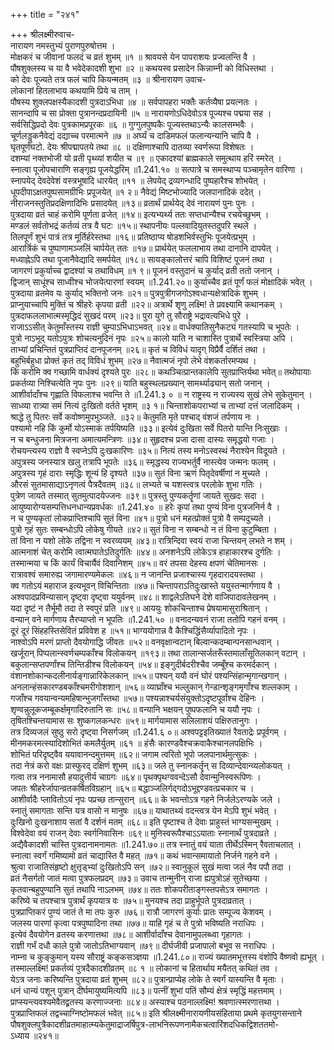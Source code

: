 +++
title = "२४१"

+++
श्रीलक्ष्मीरुवाच-  
नारायण नमस्तुभ्यं पुराणपुरुषोत्तम ।  
मोक्षकरं च जीवानां फलदं च व्रतं शुभम् ॥१ ॥
श्रावयसे येन पापराशयः प्रज्वलन्ति वै ।  
पौषशुक्लस्य च या वै भवेदेकादशी शुभा ॥२ ॥
कथयस्व प्रसादेन किन्नाम्नी को विधिस्तथा ।  
को देवः पूज्यते तत्र फलं चापि कियन्मतम् ॥३ ॥
श्रीनारायण उवाच-  
लोकानां हितलाभाय कथयामि प्रिये च ताम् ।  
पौषस्य शुक्लपक्षस्यैकादशी पुत्रदाऽभिधा ॥४ ॥
सर्वपापहरा भक्तैः कर्तव्यैषा प्रयत्नतः ।  
सानन्दापि च सा प्रोक्ता पुत्रानन्दप्रदायिनी ॥५ ॥
नारायणोऽधिदेवोऽत्र पूज्यश्च पद्मया सह ।  
सर्वसिद्धिप्रदो देवः पुत्रकामप्रपूरकः ॥६ ॥
गुग्गुलपुष्पकैः पूज्यस्तथाऽन्यैः कालसम्भवैः ।  
चूर्णलड्डुकनैवेद्यं दद्याच्च परमात्मने ॥७ ॥
अर्घ्यं च दाडिमफलं फलान्यन्यानि चापि वै ।  
घृतपूर्णघटो. देयः श्रीपद्मापतये तथा ॥८ ॥
दक्षिणाश्चापि दातव्या स्वर्णरूपा विशेषतः ।  
दशम्यां नक्तभोजी यो व्रती पृथ्व्यां शयीत च ॥९ ॥
एकादश्यां ब्राह्मकाले समुत्थाय हरिं स्मरेत् ।  
स्नात्वा पूजोपचाराणि सङ्गृह्य पूजयेद्धरिम् ॥1.241.१० ॥
सत्पात्रे च समस्थाप्य पञ्चामृतेन वारिणा ।  
स्नापयेद् देवदेवेशं वस्त्रभूषादि धारयेत् ॥११ ॥
लेपयेद् द्रव्यगन्धादि पुष्पहारैश्च शोभयेत् ।  
धूपदीपाऽक्षतपुष्पसामग्रीभिः प्रपूजयेत् ॥१ २॥
नैवेद्यं मिष्टभोज्यादि जलपानादिकं ददेत् ।  
नीराजनस्तुतिप्रदक्षिणादिभिः प्रसादयेत् ॥१३॥
व्रतार्थं प्रार्थयेद् देवं नारायणं पुनः पुनः ।  
पुत्रदाया व्रतं चाहं करोमि पूर्णता व्रजेत् ॥१४॥
इत्यभ्यर्थ्य ततः सप्तधान्यैश्च रचयेच्छुभम् ।  
मण्डलं सर्वतोभद्रं कर्तव्यं तत्र वै घटः ॥१५॥
स्थापनीयः पल्लवादियुतस्तदुपरि स्थले ।  
तिलपूर्णं शुभं पात्रं तत्र मूर्तिर्हरेस्तथा ॥१६॥
प्रतिष्ठाप्य षोडशभिर्वस्तुभिः पूजयेत्प्रभुम् ।  
आरार्त्रिकं च पुष्पाणामञ्जलिं चार्पयेत् ततः ॥१७॥
प्रार्थयेत् फललाभाय तथा दानानि दापयेत् ।  
मध्याह्नेऽपि तथा पूजानैवेद्यादि समर्पयेत् ॥१८॥
सायङ्कालोत्तरं चापि विशिष्टं पूजनं तथा ।  
जागरणं प्रकुर्याच्च द्वादश्यां च तथाविधम् ॥१ ९॥
पूजनं वस्तुदानं च कुर्याद् व्रती ततो जनान् ।  
द्विजान् साधूंश्च साध्वीश्च भोजयेत्पारणां स्वयम् ॥1.241.२०॥
कुर्याच्चैव व्रतं पूर्णं फलं मोक्षादिकं भवेत् ।  
पुत्रदाया व्रतमेव यः कुर्याद् भक्तिनो जनः ॥२१॥
पुत्रपुत्रीगजगोऽश्वधान्यक्षेत्रादिकं शुभम् ।  
प्राप्नुयाच्चापि मुक्तिं च श्रीहरेः कृपया व्रती ॥२२॥
अत्रार्थे शृणु लक्ष्मि! ते प्रवक्ष्यामि कथानकम् ।  
पुत्रदाफललाभात्मस्मृद्धिदं सुखदं परम् ॥२३॥
पुरा युगे तु सौराष्ट्रे भद्रावत्यभिधे पुरे ।  
राजाऽऽसीत् केतुमाँस्तस्य राज्ञी चुम्पाऽभिधाऽभवत् ॥२४॥
वार्धक्यातिसुनैकट्यं गतस्यापि च भूपतेः ।  
पुत्रो नाऽभूद् यतोऽपुत्रः शोचत्यनुदिनं नृपः ॥२५॥
कालो याति न चाशास्ति पुत्रार्थे स्वस्त्रिया अपि ।  
ताभ्यां प्रचिन्तितं पुत्रप्राप्तिदं दानपूजनम् ॥२६॥
कृतं च विविधं यादृग् विप्रैर्वै दर्शितं तथा ।  
बहुभिर्बहुधा प्रोक्तं कृतं तद् विविधं शुभम् ॥२७॥
नैवात्मजं नृपो लेभे वंशकर्तारमप्यथ ।  
किं करोमि क्व गच्छामि वार्धक्यं दृश्यते पुरः ॥२८॥
कथञ्चित्प्रान्तकालेपि सुतप्राप्तिर्यथा भवेत्॥
तथोपायाः प्रकर्तव्या निश्चित्येति नृपः पुनः ॥२९॥
याति बहुस्थलप्रख्यान् सामर्थ्याढ्यान् सतो जनान् ।  
आशीर्वादाँश्च गृह्णाति विफलाश्च भवन्ति ते ॥1.241.३ ० ॥
न राष्ट्रस्य न राज्यस्य सुखं लेभे सुकेतुमान् ।  
साध्व्या रात्र्या समं नित्यं दुःखितो वर्तते भृशम् ॥३ १॥
चिन्ताशोकपराभ्यां च ताभ्यां दत्तं जलादिकम् ।  
श्राद्धे तु पितरः सर्वे कवोष्णमुपभुञ्जते. ॥३२॥
केतुमति मृते पश्चाद् वंशजं तर्पणाय नः ।  
पश्यामो नहि किं कुर्मो योऽस्माकं तर्पयिष्यति ॥३३॥
इत्येवं दुःखिता सर्वे पितरो यान्ति निःसुखाः ।  
न च बन्धुजना मित्रजना अमात्यमन्त्रिणः ॥३४॥
सुहृदश्च प्रजा दासा दास्यः समृद्धयो गजाः ।  
रोचयन्त्यस्य राज्ञो वै स्वप्नेऽपि दुःखकारिणः ॥३५॥
नित्यं तस्य मनोऽस्वस्थं नैराश्येन विदूयते ।  
अपुत्रस्य जनस्यात्र खलु तत्रापि भूपतेः ॥३६॥
स्मृद्धस्य राज्यभर्तुर्वै नास्त्येव जन्मनः फलम् ।  
अपुत्रस्य गृहं दाराः स्मृद्धिः शून्यं हि दृश्यते ॥३७॥
सुतं विना ऋणं पितृदेवर्षीणां न मुच्यते ।  
औरसं सुतमासाद्याऽनृणत्वं पैत्रदैवतम् ॥३८॥
लभ्यते च यशस्त्वत्र परलोके शुभा गतिः ।  
पुत्रेण जायते तस्मात् सुतमुत्पादयेज्जनः ॥३९॥
पुत्रस्तु पुण्यकर्तॄणां जायते सुखदः सदा ।  
आयुष्यारोग्यसम्पत्तिधनधान्यप्रवर्धकः ॥1.241.४० ॥
हरेः कृपां तथा पुण्यं विना पुत्रजनिर्न वै ।  
न च पुण्यकृतां लोकप्राप्तिश्चापि सुतं विना ॥४१॥
पुत्रो धनं महत्प्रोक्तं पुत्रो वै सम्पदुच्यते ।  
पुत्रो गृहं सुतः सम्बन्धोऽपि लोकेषु गीयते ॥४२॥
सुतं विना न सम्बन्धो न तं विना कुटुम्बिता ।  
तां विना न यशो लोके तद्विना न स्वरव्ययम् ॥४३॥
रात्रिन्दिवा स्वयं राजा चिन्तयन् लभते न शम् ।  
आत्मनाशं चेत् करोमि त्वात्मघातेऽतिदुर्गतिः ॥४४॥
अनशनेऽपि लोकेऽत्र हाहाकारश्च दुर्गतिः ।  
तस्मान्मया च किं कार्यं विचार्यैवं दिवानिशम् ॥४५॥
वरं तपसा देहस्य क्षपणं चेतिमानसः ।  
रात्रावश्वं समारुह्य जगामारण्यमेकलः ॥४६॥
न जानन्ति प्रजाश्चास्य गृहदारादयस्तथा ।  
क्व गतोऽयं महाराज इत्यभूवन् विचिन्तिताः ॥४७॥
चिन्तापराऽतिदुःखास्ते ययुस्तन्मार्गणाय वै ।  
अश्वपादप्रविन्यासान् दृष्ट्वा दृष्ट्वा ययुर्वनम् ॥४८॥
शाद्वलेऽतिघने देशे वाजिपादावलेखनम् ।  
यदा दृष्टं न तैर्भूमौ तदा ते स्वपुरं प्रति ॥४९॥
आययुः शोकचिन्ताश्च प्रेषयामासुराश्रितान् ।  
वन्यान् वने मार्गणाय तैरप्याप्तो न भूपतिः ॥1.241.५० ॥
वनादन्यवनं राजा ततोपि गहनं वनम् ।  
दूरं दूरं सिंहहस्तिसेवितं प्रविवेश ह ॥५१॥
भाग्ययोगान्न वै कैश्चिद्धिंसैर्व्यापादितो नृपः ।  
नाश्वोऽपि मरणं प्राप्तो दैवयोगाद्धि जीवतः ॥५२॥
वनवृक्षान्वटान् बिल्वान्कदम्बान्पनसान्धवान् ।  
खर्जूरान् पिप्पलान्स्वर्णचम्पकाँश्च विलोकयन् ॥१९३॥
तथा तालान्सर्जतरूँस्तमालाँसूतिलकान् वटान् ।  
बकुलान्सप्तपर्णांश्च तिन्तिडीश्च विलोकयन् ॥५४॥
इङ्गुदीर्बदरीश्चैव जम्बूँश्च करमर्दकान् ।  
वंशानशोकान्कदलीनार्यङ्गान्नारिकेलकान् ॥५५॥
पश्यन् ययौ वनं घोरं पश्यन्सिंहान्मृगान्खगान् ।  
अनलान्हंसकारण्डबकाँश्चमरीगोशशान् ॥५६॥
व्याघ्राँश्च भल्लुकान् गेन्डान्शृङ्गमृगाँश्च शल्लकाम् ।  
गजाँश्च गवयान्वन्यमहिषान्भुजगाँस्तथा ॥५७॥
पश्यन्नाश्चर्यसंयुक्तोऽदृष्टपूर्वांश्च देहिनः ।  
शृण्वन्नुलूकजम्बूकर्क्षमृगादिरुतानि सः ॥५८॥
वन्यानि भक्षयन् पुष्पफलानि च ययौ नृपः ।  
तृषितश्चिन्तयामास सः शुष्कगलकन्धरः ॥५९॥
मार्गयामास सलिलाशयं पक्षिरुतानुगः ।  
तत्र दिव्यजलं सुष्ठु सरो दृष्ट्वा निसर्गजम् ॥1.241.६ ०॥
अश्वपट्टइतिख्यातं रैवताद्रेः प्रपूर्वगम् ।  
मीनमकरमत्स्यादिशोभितं कमलैर्युतम् ॥६१ ॥
हंसैः कारण्डवैश्चक्रवाकैश्चानलपक्षिभिः ।  
शोभितं परिदृष्ट्वैव ययावानन्दमुत्तमम् ॥६२॥
जगाम त्वरितो भूपो जलपानार्थमुत्सुकः ।  
तदा नेत्रं करो वक्षः प्रास्फुरद् दक्षिणं शुभम् ॥६३॥
जले तु स्नानकर्तॄन् स दिव्यान्देवान्व्यलोकयत् ।  
गत्वा तत्र ननामासौ हयादुत्तीर्य चाग्रगः ॥६४॥
पृथक्पृथग्ववन्देऽसौ देवान्मुनिस्वरूपिणः ।  
जपतः श्रीहरेर्जापान्व्रतकर्षितविग्रहान् ॥६५॥
बद्धाञ्जलिर्गद्गदोऽभूद्दण्डवत्प्रचकार च ।  
आशीर्वादैः प्लावितोऽयं नृपः पप्रच्छ तान्सुरान् ॥६६॥
के भवन्तोऽत्र गहने निर्जलेऽरण्यके जले ।  
स्नातुं समागताः सन्ति यत्र वासो न मानुषः ॥६७॥
याथातथ्यं वदन्त्वत्र येन मेऽपि शुभं भवेत् ।  
दुःखिनो दुःखनाशाय सतां वै दर्शनं मतम् ॥६८॥
इति पृष्टाश्च ते देवाः प्राहुस्तं भाग्यसन्मुखम् ।  
विश्वेदेवा वयं राजन् देवाः स्वर्गनिवासिनः ॥६९॥
मुनिस्वरूपैश्चाऽऽयाताः स्नानार्थं पुत्रदाव्रते ।  
अद्यैवैकादशी चास्ति पुत्रदानामनामतः ॥1.241.७०॥
तत्र स्नातुं वयं याता तीर्थेऽस्मिन् रैवताचलात् ।  
स्नात्वा स्वर्गं गमिष्यामो व्रतं चाद्यास्ति वै महत् ॥७१॥
कथं भवान्समायातो निर्जने गहने वने ।  
श्रुत्वा राजातिसंहृष्टो क्षुत्तृड्भ्यां दुःखितोऽपि सन् ॥७२॥
स्वानुकूलं सुखं मत्वा जलं नैव पपौ तदा ।  
व्रतं नैसर्गतो जातं मत्वा पुत्रफलप्रदम् ॥७३॥
उवाच तान्मुनीन् राजा ह्यपुत्रोऽहं सुतेच्छया ।  
कृतवान्बहुपुण्यानि सुतं तथापि नाऽलभम् ॥७४॥
ततः शोकपरीताङ्गस्तपसेऽत्र समागतः ।  
करिष्ये च तपश्चात्र पुत्रार्थं कृपयात्र वः ॥७५॥
मुनयश्च तदा प्राहुर्भूपते पुत्रदाव्रतात् ।  
पुत्रप्राप्तिकरं पुण्यं जातं ते मा तपः कुरु ॥७६॥
रात्रौ जागरणं कुर्याः प्रातः सम्पूज्य केशवम् ।  
जलस्य पारणां कृत्वा पत्रपुष्पादिना तथा ॥७७॥
याहि गृहं च ते पुत्रो भविष्यति नराधिपः ।  
इत्येवं दैवयोगेन व्रतस्य करणात्तथा ॥७८॥
आशीर्वादाँश्च देवानामुपलब्ध्वा गृहागतः ।  
राज्ञी गर्भं दधौ काले पुत्रो जातोऽतिभाग्यवान् ॥७९॥
दीर्घजीवी प्रजापालो बभूव स नराधिपः ।  
नाम्ना च कुङ्कुमान् यस्य सौराष्ट्रं कङ्कसञ्ज्ञया ॥1.241.८०॥
राज्यं ख्यातमभूत्तस्य वंशोपि वैष्णवो ह्यभूत् ।  
तस्माल्लक्ष्मि! प्रकर्तव्यं पुत्रदैकादशीव्रतम् ॥८ १ ॥
लोकानां च हितार्थाय मयैतत् कथितं तव ।  
येऽत्र जनाः करिष्यन्ति पुत्रदाया व्रतं शुभम् ॥८२॥
पुत्रान्प्राप्येह लोके ते स्वर्गं यास्यन्ति वै मृताः ।  
धनं धान्यं पशून् पुत्रान् दीर्घमायुष्यमित्यपि ॥८३॥
पत्नीं शुभां पतिं सौम्यं क्षेत्रं स्मृद्धिं महत्तमाम् ।  
प्राप्स्यन्त्यवश्यमेवैतद्व्रतस्य करणाज्जनाः ॥८४॥
अस्याश्च पठनाल्लक्ष्मि! श्रवणात्स्मरणात्तथा ।  
पुत्रप्राप्तिफलं तद्वच्चाग्निष्टोमफलं भवेत् ॥८५॥
इति श्रीलक्ष्मीनारायणीयसंहिताया प्रथमे कृतयुगसन्ताने पौषशुक्लपुत्रैकादशीव्रतमाहात्म्यकेतुमाद्राजर्षिपुत्र-लाभनिरूपणनामैकचत्वारिंशदधिकद्विशततमो-  
ऽध्याय ॥२४१॥
    
